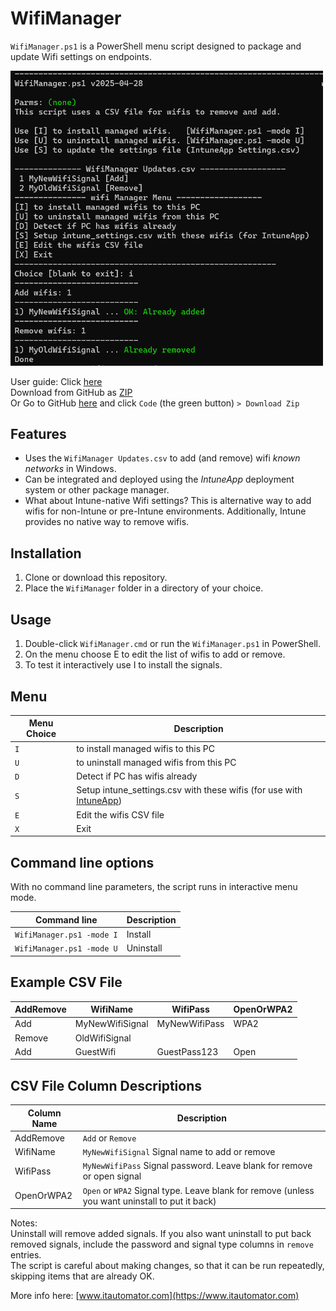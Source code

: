 # WifiManager

`WifiManager.ps1` is a PowerShell menu script designed to package and update Wifi settings on endpoints.

<img src=https://raw.githubusercontent.com/ITAutomator/Assets/main/Wifi/WifiManagerMain.png alt="screenshot" width="500"/>

User guide: Click [here](https://github.com/ITAutomator/IntuneApp/tree/main/Wifi/IntuneApp)  
Download from GitHub as [ZIP](https://github.com/ITAutomator/IntuneApp/archive/refs/heads/main.zip)  
Or Go to GitHub [here](https://github.com/ITAutomator/IntuneApp) and click `Code` (the green button) `> Download Zip`  

## Features

- Uses the  `WifiManager Updates.csv` to add (and remove) wifi *known networks* in Windows.
- Can be integrated and deployed using the *IntuneApp* deployment system or other package manager.
- What about Intune-native Wifi settings?  This is alternative way to add wifis for non-Intune or pre-Intune environments.  Additionally, Intune provides no native way to remove wifis.

## Installation

1. Clone or download this repository.
2. Place the `WifiManager` folder in a directory of your choice.

## Usage

1. Double-click `WifiManager.cmd` or run the `WifiManager.ps1` in PowerShell.
2. On the menu choose E to edit the list of wifis to add or remove.
3. To test it interactively use I to install the signals.

## Menu

| Menu Choice       | Description                                                                                         |
|-----------------  |----------------                                                                                     |
| `I` | to install managed wifis to this PC                                                                               |
| `U` | to uninstall managed wifis from this PC                                                                           |
| `D` | Detect if PC has wifis already                                                                                    |
| `S` | Setup intune_settings.csv with these wifis (for use with [IntuneApp](https://github.com/ITAutomator/IntuneApp))   |
| `E` | Edit the wifis CSV file                                                                                           |
| `X` | Exit                                                                                                              |

## Command line options

With no command line parameters, the script runs in interactive menu mode.

| Command line     | Description          |
|-----------------  |----------------     |
| `WifiManager.ps1 -mode I`   | Install   |
| `WifiManager.ps1 -mode U`   | Uninstall |

## Example CSV File

| AddRemove | WifiName       | WifiPass       | OpenOrWPA2 |
|-----------|----------------|----------------|------------|
| Add       | MyNewWifiSignal | MyNewWifiPass | WPA2       |
| Remove    | OldWifiSignal   |               |            |
| Add       | GuestWifi       | GuestPass123  | Open       |

## CSV File Column Descriptions

| Column Name       | Description       |
|-----------------  |----------------   |
| AddRemove  | `Add` or `Remove`                                                      |
| WifiName   | `MyNewWifiSignal` Signal name to add or remove                         |
| WifiPass   | `MyNewWifiPass` Signal password. Leave blank for remove or open signal |
| OpenOrWPA2 | `Open` or `WPA2` Signal type.  Leave blank for remove (unless you want uninstall to put it back)    |

Notes:  
Uninstall will remove added signals. If you also want uninstall to put back removed signals, include the password and signal type columns in `remove` entries.  
The script is careful about making changes, so that it can be run repeatedly, skipping items that are already OK.  

More info here: [www.itautomator.com](https://www.itautomator.com)